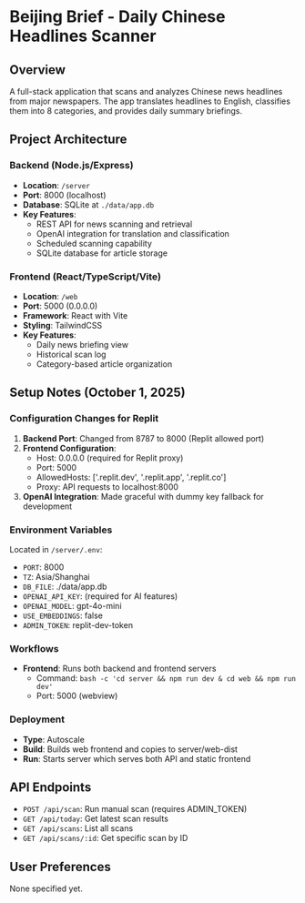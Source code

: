 # Beijing Brief - Daily Chinese Headlines Scanner

## Overview
A full-stack application that scans and analyzes Chinese news headlines from major newspapers. The app translates headlines to English, classifies them into 8 categories, and provides daily summary briefings.

## Project Architecture

### Backend (Node.js/Express)
- **Location**: `/server`
- **Port**: 8000 (localhost)
- **Database**: SQLite at `./data/app.db`
- **Key Features**:
  - REST API for news scanning and retrieval
  - OpenAI integration for translation and classification
  - Scheduled scanning capability
  - SQLite database for article storage

### Frontend (React/TypeScript/Vite)
- **Location**: `/web`
- **Port**: 5000 (0.0.0.0)
- **Framework**: React with Vite
- **Styling**: TailwindCSS
- **Key Features**:
  - Daily news briefing view
  - Historical scan log
  - Category-based article organization

## Setup Notes (October 1, 2025)

### Configuration Changes for Replit
1. **Backend Port**: Changed from 8787 to 8000 (Replit allowed port)
2. **Frontend Configuration**:
   - Host: 0.0.0.0 (required for Replit proxy)
   - Port: 5000
   - AllowedHosts: ['.replit.dev', '.replit.app', '.replit.co']
   - Proxy: API requests to localhost:8000
3. **OpenAI Integration**: Made graceful with dummy key fallback for development

### Environment Variables
Located in `/server/.env`:
- `PORT`: 8000
- `TZ`: Asia/Shanghai
- `DB_FILE`: ./data/app.db
- `OPENAI_API_KEY`: (required for AI features)
- `OPENAI_MODEL`: gpt-4o-mini
- `USE_EMBEDDINGS`: false
- `ADMIN_TOKEN`: replit-dev-token

### Workflows
- **Frontend**: Runs both backend and frontend servers
  - Command: `bash -c 'cd server && npm run dev & cd web && npm run dev'`
  - Port: 5000 (webview)

### Deployment
- **Type**: Autoscale
- **Build**: Builds web frontend and copies to server/web-dist
- **Run**: Starts server which serves both API and static frontend

## API Endpoints
- `POST /api/scan`: Run manual scan (requires ADMIN_TOKEN)
- `GET /api/today`: Get latest scan results
- `GET /api/scans`: List all scans
- `GET /api/scans/:id`: Get specific scan by ID

## User Preferences
None specified yet.
